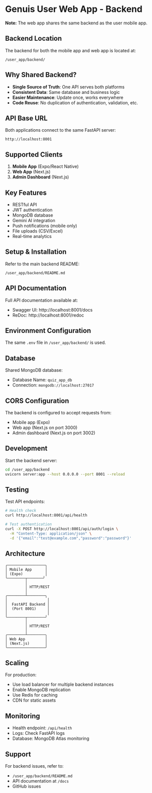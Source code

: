# Genuis User Web App - Backend

**Note:** The web app shares the same backend as the user mobile app.

## Backend Location

The backend for both the mobile app and web app is located at:
```
/user_app/backend/
```

## Why Shared Backend?

- **Single Source of Truth**: One API serves both platforms
- **Consistent Data**: Same database and business logic
- **Easier Maintenance**: Update once, works everywhere
- **Code Reuse**: No duplication of authentication, validation, etc.

## API Base URL

Both applications connect to the same FastAPI server:
```
http://localhost:8001
```

## Supported Clients

1. **Mobile App** (Expo/React Native)
2. **Web App** (Next.js)
3. **Admin Dashboard** (Next.js)

## Key Features

- RESTful API
- JWT authentication
- MongoDB database
- Gemini AI integration
- Push notifications (mobile only)
- File uploads (CSV/Excel)
- Real-time analytics

## Setup & Installation

Refer to the main backend README:
```
/user_app/backend/README.md
```

## API Documentation

Full API documentation available at:
- Swagger UI: http://localhost:8001/docs
- ReDoc: http://localhost:8001/redoc

## Environment Configuration

The same `.env` file in `/user_app/backend/` is used.

## Database

Shared MongoDB database:
- Database Name: `quiz_app_db`
- Connection: `mongodb://localhost:27017`

## CORS Configuration

The backend is configured to accept requests from:
- Mobile app (Expo)
- Web app (Next.js on port 3000)
- Admin dashboard (Next.js on port 3002)

## Development

Start the backend server:
```bash
cd /user_app/backend
uvicorn server:app --host 0.0.0.0 --port 8001 --reload
```

## Testing

Test API endpoints:
```bash
# Health check
curl http://localhost:8001/api/health

# Test authentication
curl -X POST http://localhost:8001/api/auth/login \
  -H "Content-Type: application/json" \
  -d '{"email":"test@example.com","password":"password"}'
```

## Architecture

```
╭─────────────────╮
│ Mobile App      │
│ (Expo)          │
╰────────┬───────╯
         │
         │ HTTP/REST
         │
╭────────┴────────╮
│                  │
│  FastAPI Backend │
│  (Port 8001)     │
│                  │
╰────────┬────────╯
         │
         │ HTTP/REST
         │
╭────────┴────────╮
│ Web App         │
│ (Next.js)       │
╰─────────────────╯
```

## Scaling

For production:
- Use load balancer for multiple backend instances
- Enable MongoDB replication
- Use Redis for caching
- CDN for static assets

## Monitoring

- Health endpoint: `/api/health`
- Logs: Check FastAPI logs
- Database: MongoDB Atlas monitoring

## Support

For backend issues, refer to:
- `/user_app/backend/README.md`
- API documentation at `/docs`
- GitHub issues
